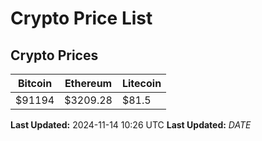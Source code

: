 # Crypto Price List

## Crypto Prices
| Bitcoin | Ethereum | Litecoin |
| ------- | -------- | -------- |
| $91194 | $3209.28 | $81.5 |
**Last Updated:** 2024-11-14 10:26 UTC
**Last Updated:** $DATE$
